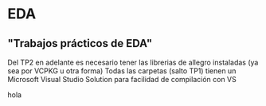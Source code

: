 # EDA
## "Trabajos prácticos de EDA"
Del TP2 en adelante es necesario tener las librerias de allegro instaladas (ya sea por VCPKG u otra forma)
Todas las carpetas (salto TP1) tienen un Microsoft Visual Studio Solution para facilidad de compilación con VS  

hola